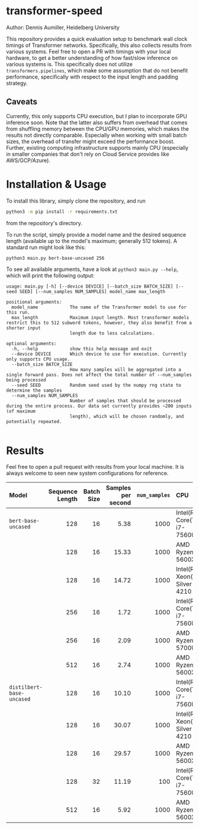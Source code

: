 # transformer-speed

Author: Dennis Aumiller, Heidelberg University

This repository provides a quick evaluation setup to benchmark wall clock timings of Transformer networks. 
Specifically, this also collects results from various systems.
Feel free to open a PR with timings with your local hardware,
to get a better understanding of how fast/slow inference on various systems is.
This specifically does not utilize `transformers.pipelines`, 
which make some assumption that do not benefit performance, 
specifically with respect to the input length and padding strategy. 

## Caveats
Currently, this only supports CPU execution, but I plan to incorporate GPU inference soon.
Note that the latter also suffers from overhead that comes from shuffling memory between the CPU/GPU memories,
which makes the results not directly comparable.
Especially when working with small batch sizes, the overhead of transfer might exceed the performance boost.
Further, existing computing infrastructure supports mainly CPU
(especially in smaller companies that don't rely on Cloud Service provides like AWS/GCP/Azure).

# Installation & Usage

To install this library, simply clone the repository, and run
```bash
python3 -m pip install -r requirements.txt
```
from the repository's directory.

To run the script, simply provide a model name and the desired sequence length (available up to the model's maximum; generally 512 tokens).
A standard run might look like this:
```bash
python3 main.py bert-base-uncased 256
```


To see all available arguments, have a look at `python3 main.py --help`, which will print the following output:

```
usage: main.py [-h] [--device DEVICE] [--batch_size BATCH_SIZE] [--seed SEED] [--num_samples NUM_SAMPLES] model_name max_length

positional arguments:
  model_name            The name of the Transformer model to use for this run.
  max_length            Maximum input length. Most transformer models restrict this to 512 subword tokens, however, they also benefit from a shorter input
                        length due to less calculations.

optional arguments:
  -h, --help            show this help message and exit
  --device DEVICE       Which device to use for execution. Currently only supports CPU usage.
  --batch_size BATCH_SIZE
                        How many samples will be aggregated into a single forward pass. Does not affect the total number of --num_samples being processed
  --seed SEED           Random seed used by the numpy rng state to determine the samples
  --num_samples NUM_SAMPLES
                        Number of samples that should be processed during the entire process. Our data set currently provides ~200 inputs (of maximum
                        length), which will be chosen randomly, and potentially repeated.


```
# Results

Feel free to open a pull request with results from your local machine. It is always welcome to seen new system configurations for reference.

|Model                      | Sequence Length | Batch Size| Samples per second | `num_samples` | CPU                         | RAM        | Tokenization  | Inference |
| :------------------------ | --------------: | --------: | -----------------: | ------------: | :-------------------------- | :--------: | ------------: | --------: |
| `bert-base-uncased`       | 128             | 16        | 5.38               | 1000          | Intel(R) Core(TM) i7-7560U  | DDR3-1866  | 0.8039s       | 185.05s   |
|                           | 128             | 16        | 15.33              | 1000          | AMD Ryzen 5 5600X           | DDR4-3200  | 0.2826s       | 64.94s    |
|                           | 128             | 16        | 14.72              | 1000          | Intel(R) Xeon(R) Silver 4210| DDR4-2933  | 0.5708s       | 67.34s    |
|                           | 256             | 16        | 1.72               | 1000          | Intel(R) Core(TM) i7-7560U  | DDR3-1866  | 0.8476s       | 579.95s   |
|                           | 256             | 16        | 2.09               | 1000          | AMD Ryzen 7 5700U           | DDR4-3200  | 0.3823s       | 479.05s |
|                           | 512             | 16        | 2.74               | 1000          | AMD Ryzen 5 5600X           | DDR4-3200  | 0.3065s       | 364.09s   |
| `distilbert-base-uncased` | 128             | 16        | 10.10              | 1000          | Intel(R) Core(TM) i7-7560U  | DDR3-1866  | 1.5550s       | 99.09s    |
|                           | 128             | 16        | 30.07              | 1000          | Intel(R) Xeon(R) Silver 4210| DDR4-2933  | 0.5695s       | 32.69s    |
|                           | 128             | 16        | 29.57              | 1000          | AMD Ryzen 5 5600X           | DDR4-3200  | 0.3217s       | 33.50s    |
|                           | 128             | 32        | 11.19              | 100           | Intel(R) Core(TM) i7-7560U  | DDR3-1866  | 0.0846s       | 8.85s     |
|                           | 512             | 16        | 5.92               | 1000          | AMD Ryzen 5 5600X           | DDR4-3200  | 0.3221s       | 168.61s   |
